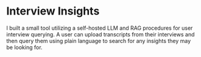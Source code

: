 # Interview Insights

I built a small tool utilizing a self-hosted LLM and RAG procedures for user interview querying. A user can upload transcripts from their interviews and then query them using plain language to search for any insights they may be looking for.
